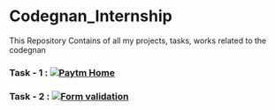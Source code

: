# Codegnan_Internship
This Repository Contains of all my projects, tasks, works related to the codegnan

### Task - 1  :  [![Paytm Home](https://img.shields.io/badge/-Paytm%20Home%20page-informational)](https://mjnvsai.github.io/Codegnan_MERN/Paytm/index.html)

### Task - 2  :  [![Form validation](https://img.shields.io/badge/-Registration%20Form-informational)](https://mjnvsai.github.io/Codegnan_MERN/RegistrationForm.html)
